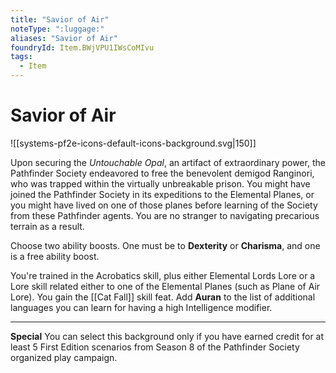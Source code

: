 ```yaml
---
title: "Savior of Air"
noteType: ":luggage:"
aliases: "Savior of Air"
foundryId: Item.BWjVPU1IWsCoMIvu
tags:
  - Item
---
```


# Savior of Air
![[systems-pf2e-icons-default-icons-background.svg|150]]

Upon securing the _Untouchable Opal_, an artifact of extraordinary power, the Pathfinder Society endeavored to free the benevolent demigod Ranginori, who was trapped within the virtually unbreakable prison. You might have joined the Pathfinder Society in its expeditions to the Elemental Planes, or you might have lived on one of those planes before learning of the Society from these Pathfinder agents. You are no stranger to navigating precarious terrain as a result.

Choose two ability boosts. One must be to **Dexterity** or **Charisma**, and one is a free ability boost.

You're trained in the Acrobatics skill, plus either Elemental Lords Lore or a Lore skill related either to one of the Elemental Planes (such as Plane of Air Lore). You gain the [[Cat Fall]] skill feat. Add **Auran** to the list of additional languages you can learn for having a high Intelligence modifier.

* * *

**Special** You can select this background only if you have earned credit for at least 5 First Edition scenarios from Season 8 of the Pathfinder Society organized play campaign.
